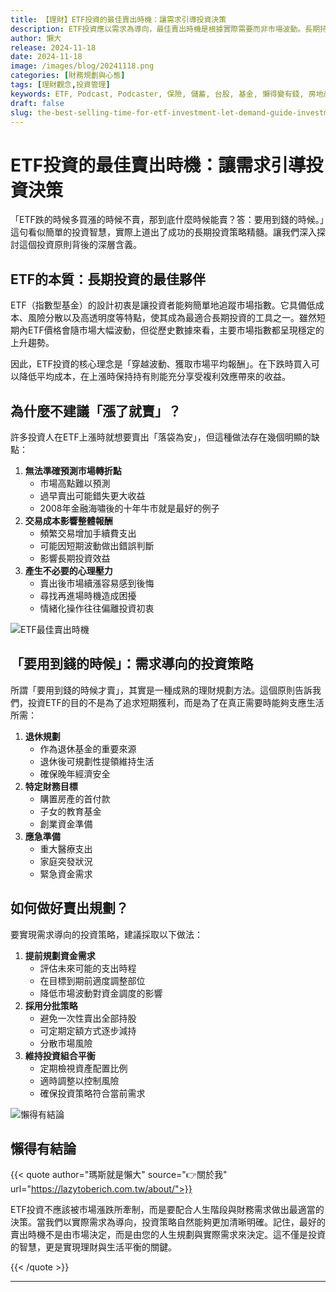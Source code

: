 ```yaml
---
title: 【理財】ETF投資的最佳賣出時機：讓需求引導投資決策
description: ETF投資應以需求為導向，最佳賣出時機是根據實際需要而非市場波動。長期持有ETF可降低成本並享受複利效應，避免頻繁交易帶來的成本與心理壓力。建議提前規劃資金需求，採用分批賣出策略，並定期檢視投資組合，以確保投資策略符合生活需求和財務目標。
author: 懶大
release: 2024-11-18
date: 2024-11-18
image: /images/blog/20241118.png
categories: [財務規劃與心態]
tags: [理財觀念,投資管理]
keywords: ETF, Podcast, Podcaster, 保險, 儲蓄, 台股, 基金, 懶得變有錢, 房地產, 投資, 投資理財, 支出, 收入, 理財, 理財規劃, 瑪斯理財兩三事, 稅務, 總體經濟, 美股, 職涯心得, 股利收入, 複委託, 記帳, 讀書心得, 財務規劃, 財商, 貸款, 資產配置, 退休規劃, 開源節流
draft: false
slug: the-best-selling-time-for-etf-investment-let-demand-guide-investment-decisions
---
```


# ETF投資的最佳賣出時機：讓需求引導投資決策

「ETF跌的時候多買漲的時候不賣，那到底什麼時候能賣？答：要用到錢的時候。」這句看似簡單的投資智慧，實際上道出了成功的長期投資策略精髓。讓我們深入探討這個投資原則背後的深層含義。

## ETF的本質：長期投資的最佳夥伴

ETF（指數型基金）的設計初衷是讓投資者能夠簡單地追蹤市場指數。它具備低成本、風險分散以及高透明度等特點，使其成為最適合長期投資的工具之一。雖然短期內ETF價格會隨市場大幅波動，但從歷史數據來看，主要市場指數都呈現穩定的上升趨勢。

因此，ETF投資的核心理念是「穿越波動、獲取市場平均報酬」。在下跌時買入可以降低平均成本，在上漲時保持持有則能充分享受複利效應帶來的收益。

## 為什麼不建議「漲了就賣」？

許多投資人在ETF上漲時就想要賣出「落袋為安」，但這種做法存在幾個明顯的缺點：

1. **無法準確預測市場轉折點**
    - 市場高點難以預測
    - 過早賣出可能錯失更大收益
    - 2008年金融海嘯後的十年牛市就是最好的例子
2. **交易成本影響整體報酬**
    - 頻繁交易增加手續費支出
    - 可能因短期波動做出錯誤判斷
    - 影響長期投資效益
3. **產生不必要的心理壓力**
    - 賣出後市場續漲容易感到後悔
    - 尋找再進場時機造成困擾
    - 情緒化操作往往偏離投資初衷

![ETF最佳賣出時機](https://images.unsplash.com/photo-1648098893250-1d03dce92467?ixlib=rb-4.0.3&q=85&fm=jpg&crop=entropy&cs=srgb)

## 「要用到錢的時候」：需求導向的投資策略

所謂「要用到錢的時候才賣」，其實是一種成熟的理財規劃方法。這個原則告訴我們，投資ETF的目的不是為了追求短期獲利，而是為了在真正需要時能夠支應生活所需：

1. **退休規劃**
    - 作為退休基金的重要來源
    - 退休後可規劃性提領維持生活
    - 確保晚年經濟安全
2. **特定財務目標**
    - 購置房產的首付款
    - 子女的教育基金
    - 創業資金準備
3. **應急準備**
    - 重大醫療支出
    - 家庭突發狀況
    - 緊急資金需求

## 如何做好賣出規劃？

要實現需求導向的投資策略，建議採取以下做法：

1. **提前規劃資金需求**
    - 評估未來可能的支出時程
    - 在目標到期前適度調整部位
    - 降低市場波動對資金調度的影響
2. **採用分批策略**
    - 避免一次性賣出全部持股
    - 可定期定額方式逐步減持
    - 分散市場風險
3. **維持投資組合平衡**
    - 定期檢視資產配置比例
    - 適時調整以控制風險
    - 確保投資策略符合當前需求

![懶得有結論](/images/blog/lazytobeconclude.svg)

## 懶得有結論

{{< quote author="瑪斯就是懶大" source="👉關於我" url="https://lazytoberich.com.tw/about/">}}

ETF投資不應該被市場漲跌所牽制，而是要配合人生階段與財務需求做出最適當的決策。當我們以實際需求為導向，投資策略自然能夠更加清晰明確。記住，最好的賣出時機不是由市場決定，而是由您的人生規劃與實際需求來決定。這不僅是投資的智慧，更是實現理財與生活平衡的關鍵。

{{< /quote >}}

---
